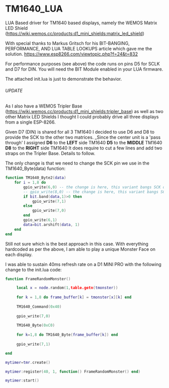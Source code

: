 # TM1640_LUA
LUA Based driver for TM1640 based displays, namely the WEMOS Matrix LED Shield
(https://wiki.wemos.cc/products:d1_mini_shields:matrix_led_shield) 

With special thanks to Markus Gritsch for his BIT-BANGING, PERFORMANCE, AND LUA TABLE LOOKUPS article which gave me the solution.
https://www.esp8266.com/viewtopic.php?f=24&t=832

For performance purposes (see above) the code runs on pins D5 for SCLK and D7 for DIN.
You will need the BIT Module enabled in your LUA firmware.

The attached init.lua is just to demonstrate the behavior.

###### UPDATE

As I also have a WEMOS Tripler Base (https://wiki.wemos.cc/products:d1_mini_shields:tripler_base) as well as two other Matrix LED Shields I thought I could probably drive all three displays from a single ESP-8266.

Given D7 (DIN) is shared for all 3 TM1640 I decided to use D6 and D8 to provide the SCK to the other two matrices.
_Since the center unit is a 'pass through' I assigned 
        **D6** to the **LEFT** side TM1640
        **D5** to the **MIDDLE** TM1640
        **D8** to the **RIGHT** side TM1640
It does require to cut a few lines and add two straps on the Tripler Base. Details to follow.

The only change is that we need to change the SCK pin we use in the TM1640_Byte(data) function:

```LUA
function TM1640_Byte2(data)
    for i = 1,8 do
        gpio_write(6,0) -- the change is here, this variant bangs SCK on pin 6
        -- gpio_write(8,0) -- the change is here, this variant bangs SCK on pin 8
        if bit.band(data,1)>0 then
            gpio_write(7,1)
        else
            gpio_write(7,0)
        end
        gpio_write(6,1)
        data=bit.arshift(data, 1)
    end
end
```

Still not sure which is the best approach in this case.
With everything hardcoded as per the above, I am able to play a unique Monster Face on each display.


I was able to sustain 40ms refresh rate on a D1 MINI PRO with the following change to the init.lua code:
```LUA
function FrameRandomMonster()

     local x = node.random(1,table.getn(tmonster))
     
     for k = 1,8 do frame_buffer[k] = tmonster[x][k] end
     
     TM1640_Command(0x40)
     
     gpio_write(7,0)
     
     TM1640_Byte(0xC0)
     
     for k=1,8 do TM1640_Byte(frame_buffer[k]) end
     
     gpio_write(7,1)

end

mytimer=tmr.create()

mytimer:register(40, 1, function() FrameRandomMonster() end)

mytimer:start()
```
